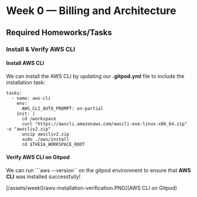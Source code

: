 # Week 0 — Billing and Architecture

## Required Homeworks/Tasks

### Install & Verify AWS CLI 

#### Install AWS CLI

We can install the AWS CLI by updating our **.gitpod.yml** file to include the installation task:
 
```
tasks:
  - name: aws-cli
    env:
      AWS_CLI_AUTO_PROMPT: on-partial
    init: |
      cd /workspace
      curl "https://awscli.amazonaws.com/awscli-exe-linux-x86_64.zip" -o "awscliv2.zip"
      unzip awscliv2.zip
      sudo ./aws/install
      cd $THEIA_WORKSPACE_ROOT
```
#### Verify AWS CLI on Gitpod

We can run ```aws --version`` on the gitpod environment to ensure that **AWS CLI** was installed successfully!

[/assets/week0/aws-installation-verification.PNG](AWS CLI on Gitpod)
